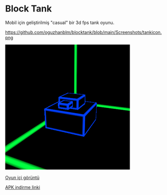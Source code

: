 # Block Tank
Mobil için geliştirilmiş "casual" bir 3d fps tank oyunu.

https://github.com/oguzhanblm/blocktank/blob/main/Screenshots/tankicon.png

![Banner](https://github.com/oguzhanblm/blocktank/blob/main/Screenshots/tankicon.png)

[Oyun içi görüntü](https://drive.google.com/drive/folders/1EiAekr372F-t8D7pDvz8X5XJf9MGsYVd?usp=sharing)

[APK indirme linki](https://drive.google.com/file/d/1_93GciParBuFruxV3bmgQOfRcglLzEwd/view?usp=sharing)
